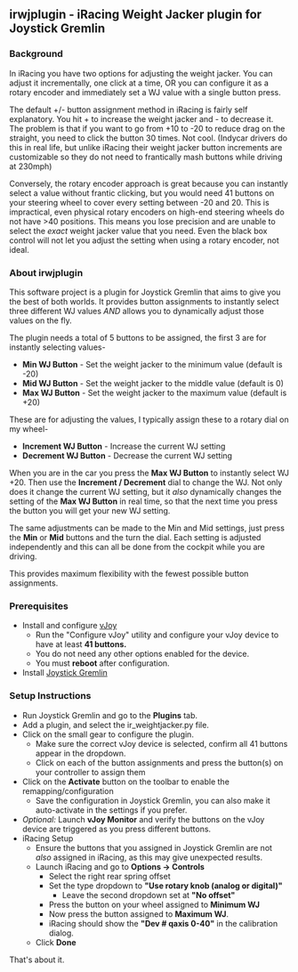 ## irwjplugin - iRacing Weight Jacker plugin for Joystick Gremlin

### Background ###

In iRacing you have two options for adjusting the weight jacker. You can adjust it incrementally, one click at a time, OR you can configure it as a rotary encoder and immediately set a WJ value with a single button press.

The default +/- button assignment method in iRacing is fairly self explanatory. You hit + to increase the weight jacker and - to decrease it. The problem is that if you want to go from +10 to -20 to reduce drag on the straight, you need to click the button 30 times. Not cool. (Indycar drivers do this in real life, but unlike iRacing their weight jacker button increments are customizable so they do not need to frantically mash buttons while driving at 230mph)

Conversely, the rotary encoder approach is great because you can instantly select a value without frantic clicking, but you would need 41 buttons on your steering wheel to cover every setting between -20 and 20. This is impractical, even physical rotary encoders on high-end steering wheels do not have >40 positions. This means you lose precision and are unable to select the *exact* weight jacker value that you need. Even the black box control will not let you adjust the setting when using a rotary encoder, not ideal.

### About irwjplugin ###

This software project is a plugin for Joystick Gremlin that aims to give you the best of both worlds. It provides button assignments to instantly select three different WJ values *AND* allows you to dynamically adjust those values on the fly.

The plugin needs a total of 5 buttons to be assigned, the first 3 are for instantly selecting values-
* **Min WJ Button** - Set the weight jacker to the minimum value (default is -20)
* **Mid WJ Button** - Set the weight jacker to the middle value (default is 0)
* **Max WJ Button** - Set the weight jacker to the maximum value (default is +20)

These are for adjusting the values, I typically assign these to a rotary dial on my wheel-
* **Increment WJ Button** - Increase the current WJ setting
* **Decrement WJ Button** - Decrease the current WJ setting

When you are in the car you press the **Max WJ Button** to instantly select WJ +20. Then use the **Increment / Decrement** dial to change the WJ. Not only does it change the current WJ setting, but it *also* dynamically changes the setting of the **Max WJ Button** in real time, so that the next time you press the button you will get your new WJ setting.

The same adjustments can be made to the Min and Mid settings, just press the **Min** or **Mid** buttons and the turn the dial. Each setting is adjusted independently and this can all be done from the cockpit while you are driving.

This provides maximum flexibility with the fewest possible button assignments.

### Prerequisites ####

* Install and configure [vJoy](https://github.com/shauleiz/vJoy/releases)
  * Run the "Configure vJoy" utility and configure your vJoy device to have at least **41 buttons.** 
  * You do not need any other options enabled for the device.
  * You must **reboot** after configuration.
* Install [Joystick Gremlin](https://whitemagic.github.io/JoystickGremlin/download/)

### Setup Instructions ###

* Run Joystick Gremlin and go to the **Plugins** tab.
* Add a plugin, and select the ir_weightjacker.py file.
* Click on the small gear to configure the plugin.
	* Make sure the correct vJoy device is selected, confirm all 41 buttons appear in the dropdown.
	* Click on each of the button assignments and press the button(s) on your controller to assign them
* Click on the **Activate** button on the toolbar to enable the remapping/configuration
  * Save the configuration in Joystick Gremlin, you can also make it auto-activate in the settings if you prefer.
* *Optional:* Launch **vJoy Monitor** and verify the buttons on the vJoy device are triggered as you press different buttons.
* iRacing Setup
  * Ensure the buttons that you assigned in Joystick Gremlin are not *also* assigned in iRacing, as this may give unexpected results.
  * Launch iRacing and go to **Options -> Controls**
    * Select the right rear spring offset
    * Set the type dropdown to **"Use rotary knob (analog or digital)"**
      * Leave the second dropdown set at **"No offset"**
    * Press the button on your wheel assigned to **Minimum WJ**
    * Now press the button assigned to **Maximum WJ**.
    * iRacing should show the **"Dev # qaxis 0-40"** in the calibration dialog.
  * Click **Done**

That's about it.
